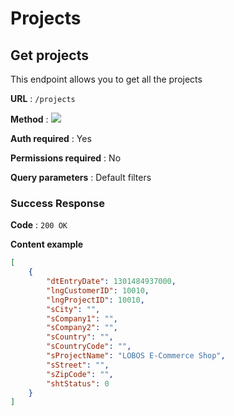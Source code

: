 # Projects

## Get projects

This endpoint allows you to get all the projects

**URL** : `/projects`

**Method** : <img src="https://img.shields.io/badge/GET%20-%23323330.svg?&style=flat&color=green"/>

**Auth required** : Yes

**Permissions required** : No

**Query parameters** : Default filters

### Success Response

**Code** : `200 OK`

**Content example**

```json
[
    {
        "dtEntryDate": 1301484937000,
        "lngCustomerID": 10010,
        "lngProjectID": 10010,
        "sCity": "",
        "sCompany1": "",
        "sCompany2": "",
        "sCountry": "",
        "sCountryCode": "",
        "sProjectName": "LOBOS E-Commerce Shop",
        "sStreet": "",
        "sZipCode": "",
        "shtStatus": 0
    }
]
```